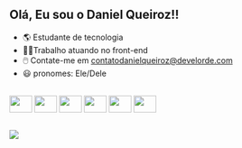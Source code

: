 ## Olá, Eu sou o Daniel Queiroz!!

- 🌎 Estudante de tecnologia
- 👨‍💻Trabalho atuando no front-end
- 🖱️ Contate-me em contatodanielqueiroz@develorde.com
- 😃 pronomes: Ele/Dele
<br>
<div style="display:inline-block>
<img align="center" height="30" width="40" src="https://cdn.jsdelivr.net/gh/devicons/devicon/icons/html5/html5-original.svg"/>
<img align="center" height="30" width="40" src="https://cdn.jsdelivr.net/gh/devicons/devicon/icons/html5/html5-original.svg" />
<img align="center" height="30" width="40" src="https://cdn.jsdelivr.net/gh/devicons/devicon/icons/css3/css3-original.svg" />
<img align="center" height="30" width="40" src="https://cdn.jsdelivr.net/gh/devicons/devicon/icons/javascript/javascript-original.svg" />
<img align="center" height="30" width="40" src="https://cdn.jsdelivr.net/gh/devicons/devicon/icons/mysql/mysql-original-wordmark.svg" />
 <img align="center" height="30" width="40" src="https://cdn.jsdelivr.net/gh/devicons/devicon/icons/canva/canva-original.svg" />
 <img align="center" height="30" width="40" src="https://cdn.jsdelivr.net/gh/devicons/devicon/icons/wordpress/wordpress-plain.svg" />
</div>
<br>



 
<a href="https://instagram.com/develorde" target="_blank"> <img src="https://img.shields.io/badge/Instagram-E4405F?style=for-the-badge&logo=instagram&logoColor=white"> </a>
